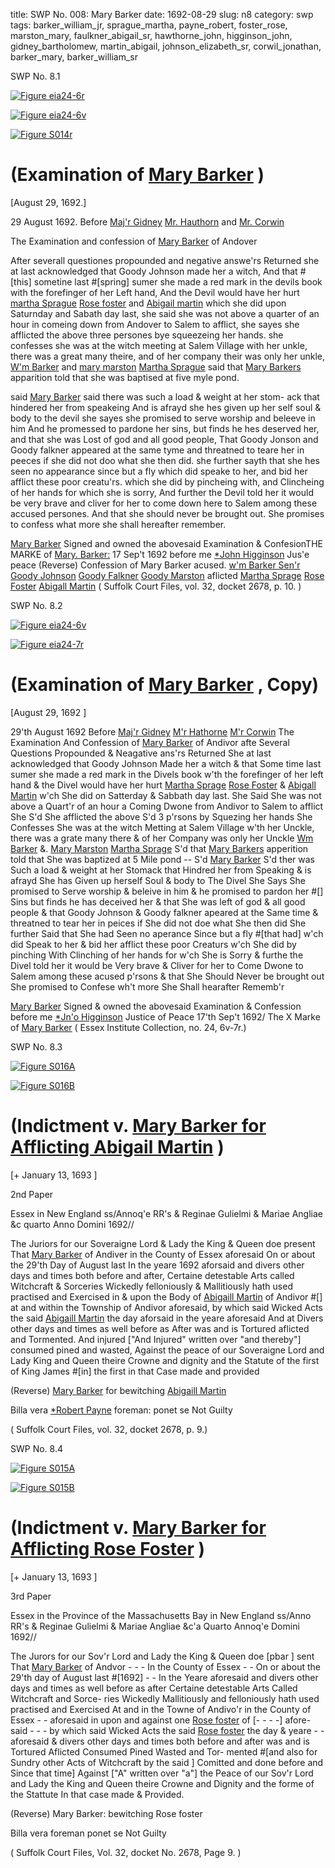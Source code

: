 title: SWP No. 008: Mary Barker
date: 1692-08-29
slug: n8
category: swp
tags: barker_william_jr, sprague_martha, payne_robert, foster_rose, marston_mary, faulkner_abigail_sr, hawthorne_john, higginson_john, gidney_bartholomew, martin_abigail, johnson_elizabeth_sr, corwil_jonathan, barker_mary, barker_william_sr




<div markdown class="doc" id="n8.1">

<div class="doc_id">SWP No. 8.1</div>



<span markdown class="figure">[![Figure eia24-6r](archives/essex/eia/gifs/eia24-6r.gif)](archives/essex/eia/large/eia24-6r.jpg)</span>



<span markdown class="figure">[![Figure eia24-6v](archives/essex/eia/gifs/eia24-6v.gif)](archives/essex/eia/large/eia24-6v.jpg)</span>



<span markdown class="figure">[![Figure S014r](archives/Suffolk/small/S014A.jpg)](archives/Suffolk/large/S014A.jpg)</span>


# (Examination of [Mary Barker](/tag/barker_mary.html) )

[August 29, 1692.]

29 August 1692.  Before [Maj'r Gidney](/tag/gidney_bartholomew.html) [Mr. Hauthorn](/tag/hawthorne_john.html) and [Mr. Corwin](/tag/corwil_jonathan.html)

The Examination and confession of [Mary Barker](/tag/barker_mary.html) of Andover

After severall questiones propounded and negative answe'rs Returned  she at last acknowledged that Goody Johnson made her a witch, And  that #[this] sometine last #[spring] sumer she made a red mark in the devils  book with the forefinger of her Left hand, And the Devil would have her hurt  [martha Sprague](/tag/sprague_martha.html) [Rose foster](/tag/foster_rose.html) and [Abigail martin](/tag/martin_abigail.html) which she did upon  Saturnday and Sabath day last, she said she was not above a quarter of  an hour in comeing down from Andover to Salem to afflict, she  sayes she afflicted the above three persones bye squeezeing her hands.  she confesses she was at the witch meeting at Salem Village with her  unkle, there was a great many theire, and of her company their was  only her unkle, [W'm Barker](/tag/barker_william_sr.html) and [mary marston](/tag/marston_mary.html) [Martha Sprague](/tag/sprague_martha.html) said  that [Mary Barkers](/tag/barker_mary.html) apparition told that she was baptised at five myle  pond.

said [Mary Barker](/tag/barker_mary.html) said there was such a load & weight at her stom-  ack that hindered her from speakeing And is afrayd she hes given up  her self soul & body to the devil she sayes she promised to serve  worship and beleeve in him And he promessed to pardone her sins,  but finds he hes deserved her, and that she was Lost of god and  all good people, That Goody Jonson and Goody falkner appeared  at the same tyme and threatned to teare her in peeces if she did  not doo what she then did. she further sayth that she hes seen no  appearance since but a fly which did speake to her, and bid her  afflict these poor creatu'rs. which she did by pincheing with, and  Clincheing of her hands for which she is sorry, And further the Devil   told her it would be very brave and cliver for her to come down  here to Salem among these accused persones. And that she should  never be brought out. She promises to confess what more she shall  hereafter remember.

[Mary Barker](/tag/barker_mary.html) Signed and owned  the abovesaid Examination & ConfesionTHE MARKE  of  [Mary. Barker:](/tag/barker_mary.html)
17 Sep't 1692 before me  [*John Higginson](/tag/higginson_john.html) Jus'e peace   (Reverse) Confession of Mary Barker  acused. [w'm Barker Sen'r](/tag/barker_william_sr.html)  [Goody Johnson](/tag/johnson_elizabeth_sr.html)  [Goody Falkner](/tag/faulkner_abigail_sr.html)  [Goody Marston](/tag/marston_mary.html)   aflicted [Martha Sprage](/tag/sprague_martha.html)  [Rose Foster](/tag/foster_rose.html)  [Abigall Martin](/tag/martin_abigail.html)  ( Suffolk Court Files, vol. 32, docket 2678, p. 10. )

</div>



<div markdown class="doc" id="n8.2">

<div class="doc_id">SWP No. 8.2</div>



<span markdown class="figure">[![Figure eia24-6v](archives/essex/eia/gifs/eia24-6v.gif)](archives/essex/eia/large/eia24-6v.jpg)</span>



<span markdown class="figure">[![Figure eia24-7r](archives/essex/eia/gifs/eia24-7r.gif)](archives/essex/eia/large/eia24-7r.jpg)</span>


# (Examination of [Mary Barker](/tag/barker_mary.html) , Copy)

[August 29, 1692 ]

 29'th August 1692  Before [Maj'r Gidney](/tag/gidney_bartholomew.html) [M'r Hathorne](/tag/hawthorne_john.html) [M'r Corwin](/tag/corwil_jonathan.html)  The Examination And Confession of [Mary Barker](/tag/barker_mary.html) of Andivor   afte Several Questions Propounded & Neagative ans'rs  Returned She at last acknowledged that Goody Johnson Made her  a witch & that Some time last sumer she made a red mark in the  Divels book w'th the forefinger of her left hand & the Divel would  have her hurt [Martha Sprage](/tag/sprague_martha.html) [Rose Foster](/tag/foster_rose.html) & [Abigall Martin](/tag/martin_abigail.html) w'ch  She did on Satterday & Sabbath day last. She Said She was not above  a Quart'r of an hour a Coming Dwone from Andivor to Salem to  afflict She S'd She afflicted the above S'd 3 p'rsons by Squezing her  hands She Confesses She was at the witch Metting at Salem Village  w'th her Unckle, there was a grate many there & of her Company was  only her Unckle [Wm Barker](/tag/barker_william_sr.html) &. [Mary Marston](/tag/marston_mary.html) [Martha Sprage](/tag/sprague_martha.html) S'd  that [Mary Barkers](/tag/barker_mary.html) apperition told that She was baptized at 5 Mile  pond -- S'd [Mary Barker](/tag/barker_mary.html) S'd ther was Such a load & weight at her  Stomack that Hindred her from Speaking & is afrayd She has Given  up herself Soul & body to The Divel She Says She promised to Serve  worship & beleive in him & he promised to pardon her #[] Sins but finds  he has deceived her & that She was left of god & all good people  & that Goody Johnson & Goody falkner apeared at the Same time  & threatned to tear her in peices if She did not doe what She then did   She further Said that She had Seen no aperance Since but a fly #[that had]  w'ch did Speak to her & bid her afflict these poor Creaturs w'ch She did  by pinching With Clinching of her hands for w'ch She is Sorry  & furthe the Divel told her it would be Very brave & Cliver for her to  Come Dwone to Salem among these acused p'rsons & that She  Should Never be brought out She promised to Confese wh't more  She Shall hearafter Rememb'r

[Mary Barker](/tag/barker_mary.html) Signed & owned the abovesaid Examination & Confession  before me
[*Jn'o Higginson](/tag/higginson_john.html) Justice  of Peace  17'th Sep't  1692/ The X Marke  of  [Mary Barker](/tag/barker_mary.html) ( Essex Institute Collection, no. 24, 6v-7r.)

</div>



<div markdown class="doc" id="n8.3">

<div class="doc_id">SWP No. 8.3</div>



<span markdown class="figure">[![Figure S016A](archives/Suffolk/small/S016A.jpg)](archives/Suffolk/large/S016A.jpg)</span>



<span markdown class="figure">[![Figure S016B](archives/Suffolk/small/S016B.jpg)](archives/Suffolk/large/S016B.jpg)</span>


# (Indictment v. [Mary Barker for Afflicting Abigail Martin](/tag/barker_mary.html) )

[+ January 13, 1693 ]

2nd Paper 

Essex in New  England ss/Annoq'e RR's & Reginae Gulielmi & Mariae Angliae  &c quarto Anno Domini 1692//

The Juriors for our Soveraigne Lord & Lady the King & Queen  doe present That [Mary Barker](/tag/barker_mary.html) of Andiver in the County of Essex  aforesaid On or about the 29'th Day of August last In the yeare  1692 aforsaid and divers other days and times both before and after,  Certaine detestable Arts called Witchcraft & Sorceries Wickedly  felloniously & Mallitiously hath used practised and Exercised in & upon  the Body of [Abigaill Martin](/tag/martin_abigail.html) of Andivor #[] at and within the Township  of Andivor aforesaid, by which said Wicked Acts the said [Abigaill Martin](/tag/martin_abigail.html)  the day aforsaid in the yeare aforesaid And at Divers other days and  times as well before as After was and is Tortured aflicted and Tormented.  And injured ["And Injured" written over "and thereby"] consumed pined and  wasted, Against the peace of our Soveraigne Lord and Lady King and  Queen theire Crowne and dignity and the Statute of the first of  King James #[in] the first in that Case made and provided

(Reverse) [Mary Barker](/tag/barker_mary.html) for bewitching [Abigaill Martin](/tag/martin_abigail.html)

Billa vera  [*Robert Payne](/tag/payne_robert.html) foreman:  ponet se  Not Guilty

( Suffolk Court Files, vol. 32, docket 2678, p. 9.)


</div>



<div markdown class="doc" id="n8.4">

<div class="doc_id">SWP No. 8.4</div>



<span markdown class="figure">[![Figure S015A](archives/Suffolk/small/S015A.jpg)](archives/Suffolk/large/S015A.jpg)</span>



<span markdown class="figure">[![Figure S015B](archives/Suffolk/small/S015B.jpg)](archives/Suffolk/large/S015B.jpg)</span>


# (Indictment v. [Mary Barker for Afflicting Rose Foster](/tag/barker_mary.html) )

[+ January 13, 1693 ]

3rd Paper 

Essex in the Province  of the Massachusetts  Bay in New England  ss/Anno RR's & Reginae Gulielmi & Mariae Angliae &c'a Quarto Annoq'e  Domini 1692//

The Jurors for our Sov'r Lord and Lady the King & Queen doe  [pbar ] sent That [Mary Barker](/tag/barker_mary.html) of Andvor - - - In the County of Essex - -  On or about the 29'th day of August last #[1692] - -  In the Yeare aforesaid and divers other days and times as well  before as after Certaine detestable Arts Called Witchcraft and Sorce-  ries Wickedly Mallitiously and felloniously hath used practised and  Exercised At and in the Towne of Andivo'r in the County of Essex - -  aforesaid in upon and against one [Rose foster](/tag/foster_rose.html) of [- - - -] afore-  said - - - by which said Wicked Acts the said [Rose foster](/tag/foster_rose.html) the day  & yeare - - aforesaid & divers other days and times both before and  after was and is Tortured Aflicted Consumed Pined Wasted and Tor-  mented #[and also for Sundry other Acts of Witchcraft by the said ]  Comitted and done before and Since that time] Against ["A" written  over "a"] the Peace of our Sov'r Lord and Lady the King and  Queen theire Crowne and Dignity and the forme of the Stattute In  that case made & Provided.

(Reverse) Mary Barker: bewitching Rose foster 

Billa vera  foreman  ponet se  Not Guilty

( Suffolk Court Files, Vol. 32, docket No. 2678, Page 9. )


</div>


